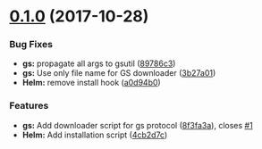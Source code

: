 <a name="0.1.0"></a>
# [0.1.0](https://github.com/ausov/helm-gs/compare/8f3fa3a...v0.1.0) (2017-10-28)


### Bug Fixes

* **gs:** propagate all args to gsutil ([89786c3](https://github.com/ausov/helm-gs/commit/89786c3))
* **gs:** Use only file name for GS downloader ([3b27a01](https://github.com/ausov/helm-gs/commit/3b27a01))
* **Helm:** remove install hook ([a0d94b0](https://github.com/ausov/helm-gs/commit/a0d94b0))


### Features

* **gs:** Add downloader script for gs protocol ([8f3fa3a](https://github.com/ausov/helm-gs/commit/8f3fa3a)), closes [#1](https://github.com/ausov/helm-gs/issues/1)
* **Helm:** Add installation script ([4cb2d7c](https://github.com/ausov/helm-gs/commit/4cb2d7c))



